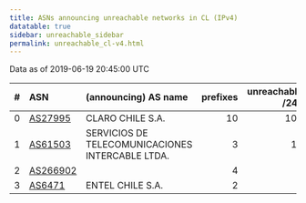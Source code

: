 ```yaml
---
title: ASNs announcing unreachable networks in CL (IPv4)
datatable: true
sidebar: unreachable_sidebar
permalink: unreachable_cl-v4.html
---
```


Data as of 2019-06-19 20:45:00 UTC


<div class="datatable-begin"></div>

|   # | ASN                                      | (announcing) AS name                             |   prefixes |   unreachable /24s |
|----:|:-----------------------------------------|:-------------------------------------------------|-----------:|-------------------:|
|   0 | [AS27995](unreachable_AS27995-v4.html)   | CLARO CHILE S.A.                                 |         10 |                104 |
|   1 | [AS61503](unreachable_AS61503-v4.html)   | SERVICIOS DE TELECOMUNICACIONES INTERCABLE LTDA. |          3 |                 12 |
|   2 | [AS266902](unreachable_AS266902-v4.html) |                                                  |          4 |                  4 |
|   3 | [AS6471](unreachable_AS6471-v4.html)     | ENTEL CHILE S.A.                                 |          2 |                  2 |

<div class="datatable-end"></div>